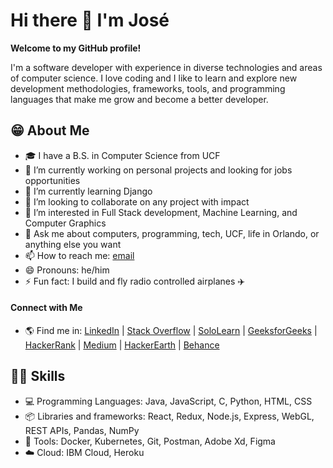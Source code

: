 # Hi there 👋 I'm José

**Welcome to my GitHub profile!**

I'm a software developer with experience in diverse technologies and areas of computer science. I love coding and I like to learn and explore new development methodologies, frameworks, tools, and programming languages that make me grow and become a better developer.

<!-- **joseflores01/joseflores01** is a ✨ _special_ ✨ repository because its `README.md` (this file) appears on your GitHub profile. -->

## 😁 About Me

- 🎓 I have a B.S. in Computer Science from UCF
- 🔭 I’m currently working on personal projects and looking for jobs opportunities
- 🌱 I’m currently learning Django
- 👯 I’m looking to collaborate on any project with impact 
- 🤔 I’m interested in Full Stack development, Machine Learning, and Computer Graphics
- 💬 Ask me about computers, programming, tech, UCF, life in Orlando, or anything else you want
- 📫 How to reach me: [email](mailto:joseflores01@outlook.com)
- 😄 Pronouns: he/him
- ⚡ Fun fact: I build and fly radio controlled airplanes ✈️ 

#### Connect with Me

- 🌎 Find me in: [LinkedIn](https://www.linkedin.com/in/jose-flores-oria/) | [Stack Overflow](https://stackoverflow.com/users/19393173/josé-a-flores-oria)
| [SoloLearn](https://www.sololearn.com/profile/12360066) | [GeeksforGeeks](https://auth.geeksforgeeks.org/user/joseflores01/profile) | [HackerRank](https://www.hackerrank.com/joseflores1)
| [Medium](https://medium.com/@joseflores01) | [HackerEarth](https://www.hackerearth.com/@joseflores01) | [Behance](https://www.behance.net/joseflores01)

## 👨‍💻 Skills

- 💻 Programming Languages: Java, JavaScript, C, Python, HTML, CSS
- 📦 Libraries and frameworks: React, Redux, Node.js, Express, WebGL, REST APIs, Pandas, NumPy
- 🧰 Tools: Docker, Kubernetes, Git, Postman, Adobe Xd, Figma
- ☁️ Cloud: IBM Cloud, Heroku

